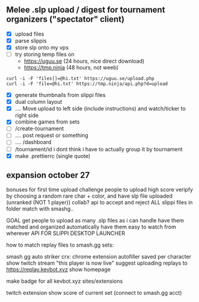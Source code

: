 ## Melee .slp upload / digest for tournament organizers ("spectator" client)

- [x] upload files
- [x] parse slippis
- [x] store slp onto my vps
- [ ] try storing temp files on
  - https://uguu.se (24 hours, nice direct download)
  - https://tmp.ninja (48 hours, not weeb)

```
curl -i -F 'files[]=@hi.txt' https://uguu.se/upload.php
curl -i -F 'file=@hi.txt' https://tmp.ninja/api.php?d=upload
```

- [x] generate thumbnails from slippi files
- [x] dual column layout
- [x] .... Move upload to left side (include instructions) and watch/ticker to right side
- [x] combine games from sets
- [ ] /create-tournament
- [ ] .... post request or something
- [ ] .... /dashboard
- [ ] /tournament/id
      i dont think i have to actually group it by tournament
- [x] make .prettierrc (single quote)

## expansion october 27

bonuses for first time upload
challenge people to upload high score
veripfy by choosing a random rare char + color, and have slp file uploaded (unranked (NOT 1 player))
collab?
api to accept and reject ALL slippi files in folder
match with smashg..

GOAL
get people to upload as many .slp files as i can handle
have them matched and organized automatically
have them easy to watch from wherever
API FOR SLIPPI DESKTOP LAUNCHER

how to match replay files to smash.gg sets:

smash gg auto striker crx:
chrome extension autofiller
saved per character
show twitch stream "this player is now live"
suggest uploading replays to https://replay.kevbot.xyz
show homepage

make badge for all kevbot.xyz sites/extensions

twitch extension show score of current set (connect to smash.gg acct)
